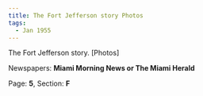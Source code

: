 ```yaml
---  
title: The Fort Jefferson story Photos  
tags:  
  - Jan 1955  
---  
```

  
The Fort Jefferson story. [Photos]  
  
Newspapers: **Miami Morning News or The Miami Herald**  
  
Page: **5**, Section: **F** 
